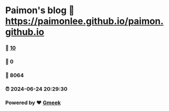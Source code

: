 # Paimon's blog :link: https://paimonlee.github.io/paimon.github.io 
### :page_facing_up: [10](https://paimonlee.github.io/paimon.github.io/tag.html) 
### :speech_balloon: 0 
### :hibiscus: 8064 
### :alarm_clock: 2024-06-24 20:29:30 
### Powered by :heart: [Gmeek](https://github.com/Meekdai/Gmeek)

